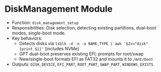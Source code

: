 # DiskManagement Module

- Function: `disk_management_setup`
- Responsibilities: Disk selection, detecting existing partitions, dual-boot modes, single-boot mode.
- Key behaviors:
  - Detects disks via `lsblk -d -n -o NAME,TYPE | awk '$2=="disk"{print $1}'` (includes NVMe)
  - GPT dual-boot preserves existing EFI; prompts for root/swap
  - New/single-boot formats EFI as FAT32 and mounts it to `/mnt/boot`
- Outputs: `DISK_DEVICE`, `EFI_PART`, `ROOT_PART`, `SWAP_PART`, `WINDOWS_EXISTS`
